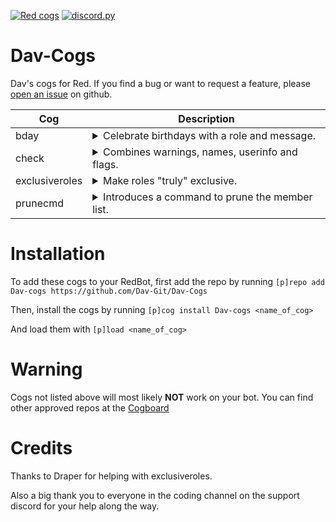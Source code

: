 [![Red cogs](https://img.shields.io/badge/Red--DiscordBot-cogs-red.svg)](https://github.com/Cog-Creators/Red-DiscordBot/tree/V3/develop)
[![discord.py](https://img.shields.io/badge/discord-py-blue.svg)](https://github.com/Rapptz/discord.py)

# Dav-Cogs

Dav's cogs for Red. If you find a bug or want to request a feature, please [open an issue](https://github.com/Dav-Git/Dav-Cogs/issues/new) on github.

| Cog | Description |
| --- | ----------- |
| bday | <details><summary>Celebrate birthdays with a role and message.</summary>Set a birthday role and assign it to your members using a command. In combination with [Sinbad's scheduler](https://github.com/mikeshardmind/SinbadCogs) you can even automate the removal of the birthday role.</details>
| check | <details><summary>Combines warnings, names, userinfo and flags.</summary>The flags command will only be executed if the [flags cog](https://github.com/bobloy/Fox-V3/) is installed and loaded.</details> |
| exclusiveroles | <details><summary>Make roles "truly" exclusive.</summary>Allows you to set 2 roles exclusive to each other. That way, when a user is being assigned a new role, the old role which is exclusive with the new role will be removed.</details> |
| prunecmd | <details><summary>Introduces a command to prune the member list.</summary>Allows automation of the discord "prune" operation. Designed to be used together with [Sinbad's scheduler](https://github.com/mikeshardmind/SinbadCogs)</details> |

# Installation

To add these cogs to your RedBot, first add the repo by running `[p]repo add Dav-cogs https://github.com/Dav-Git/Dav-Cogs`

Then, install the cogs by running `[p]cog install Dav-cogs <name_of_cog>`

And load them with `[p]load <name_of_cog>`

# Warning

Cogs not listed above will most likely **NOT** work on your bot.
You can find other approved repos at the [Cogboard](https://cogboard.red/t/approved-repositories/210)

# Credits

Thanks to Draper for helping with exclusiveroles.

Also a big thank you to everyone in the coding channel on the support discord for your help along the way.